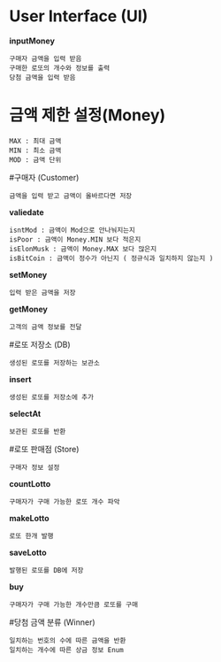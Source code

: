 #  User Interface (UI)

**inputMoney**  

    구매자 금액을 입력 받음
    구매한 로또의 개수와 정보를 출력
    당첨 금액을 입력 받음

#  금액 제한 설정(Money)
    MAX : 최대 금액 
    MIN : 최소 금액
    MOD : 금액 단위

#구매자 (Customer)
 
    금액을 입력 받고 금액이 올바르다면 저장

**valiedate**

    isntMod : 금액이 Mod으로 안나눠지는지 
    isPoor : 금액이 Money.MIN 보다 적은지
    isElonMusk : 금액이 Money.MAX 보다 많은지
    isBitCoin : 금액이 정수가 아닌지 ( 정규식과 일치하지 않는지 )

**setMoney**

    입력 받은 금액을 저장

**getMoney**

    고객의 금액 정보를 전달
#로또 저장소 (DB)

    생성된 로또를 저장하는 보관소

**insert**

    생성된 로또를 저장소에 추가

**selectAt**
   
    보관된 로또를 반환

#로또 판매점 (Store)

    구매자 정보 설정

**countLotto**

    구매자가 구매 가능한 로또 개수 파악

**makeLotto**

    로또 한개 발행

**saveLotto**
   
    발행된 로또를 DB에 저장

**buy**
    
    구매자가 구매 가능한 개수만큼 로또를 구매

#당첨 금액 분류 (Winner)

    일치하는 번호의 수에 따른 금액을 반환
    일치하는 개수에 따른 상금 정보 Enum
